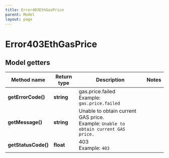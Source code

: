 ```yaml
---
title: Error403EthGasPrice
parent: Model
layout: page
---
```


# Error403EthGasPrice

## Model getters

Method name | Return type | Description | Notes
------------ | ------------- | ------------- | -------------
**getErrorCode()** | **string** | gas.price.failed <br>Example: `gas.price.failed` |
**getMessage()** | **string** | Unable to obtain current GAS price. <br>Example: `Unable to obtain current GAS price.` |
**getStatusCode()** | **float** | 403 <br>Example: `403` |

